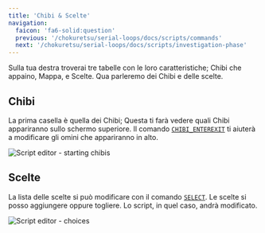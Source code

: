 ```yaml
---
title: 'Chibi & Scelte'
navigation:
  faicon: 'fa6-solid:question'
  previous: '/chokuretsu/serial-loops/docs/scripts/commands'
  next: '/chokuretsu/serial-loops/docs/scripts/investigation-phase'
---
```


Sulla tua destra troverai tre tabelle con le loro caratteristiche; Chibi che appaino, Mappa, e Scelte.
Qua parleremo dei Chibi e delle scelte.

## Chibi
La prima casella è quella dei Chibi; Questa ti farà vedere quali Chibi appariranno sullo schermo superiore. Il comando [`CHIBI_ENTEREXIT`](./commands#chibi_enterexit) ti aiuterà a modificare gli omini che appariranno in alto.

![Script editor - starting chibis](/images/chokuretsu/serial-loops/script-starting-chibis.png)

## Scelte
La lista delle scelte si può modificare con il comando [`SELECT`](./commands#select). Le scelte si posso aggiungere oppure togliere.
Lo script, in quel caso, andrà modificato.

![Script editor - choices](/images/chokuretsu/serial-loops/script-choices.png)